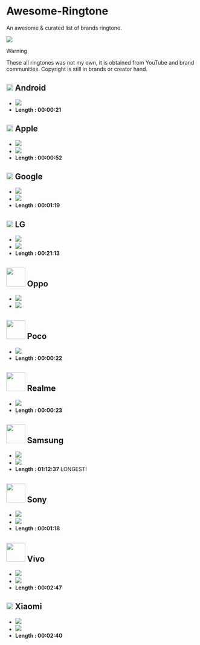# Awesome-Ringtone

An awesome & curated list of brands ringtone.  

[![](https://img.shields.io/badge/%F0%9F%93%82%F0%9F%8E%B6%20Browse%20ringtones-ececec?style=for-the-badge)](https://github.com/LIGMATV/Awesome-Ringtone/tree/main/ringtones)  

> [!WARNING]
> These all ringtones was not my own, it is obtained from YouTube and brand communities. Copyright is still in brands or creator hand.

## <img src="https://upload.wikimedia.org/wikipedia/commons/2/26/Android_Robot_Head_2023.svg" width="18"> Android
* [![](https://img.shields.io/badge/%E2%AC%87%EF%B8%8F%20Download%20mp3-07bbbc?style=for-the-badge)](https://github.com/LIGMATV/Awesome-Ringtone/raw/main/ringtones/Google%20Pixel/2016%20-%20Titanium%20-%20Android%20Material%20Ringtone.mp3)
* **Length : 00:00:21**

## <img src="https://upload.wikimedia.org/wikipedia/commons/f/fa/Apple_logo_black.svg" width="18"> Apple
* [![](https://img.shields.io/badge/%F0%9F%8E%B6%20Browse%20Apple%20Ringtones-ececec?style=for-the-badge)](https://github.com/LIGMATV/Awesome-Ringtone/tree/main/ringtones/Apple)  
* [![](https://img.shields.io/badge/%E2%AC%87%EF%B8%8F%20Download%20zip-07bbbc?style=for-the-badge)](https://download-directory.github.io/?url=https%3A%2F%2Fgithub.com%2FLIGMATV%2FAwesome-Ringtone%2Ftree%2Fmain%2Fringtones%2FApple)
* **Length : 00:00:52**

## <img src="https://upload.wikimedia.org/wikipedia/commons/c/c1/Google_%22G%22_logo.svg" width="18"> Google 
* [![](https://img.shields.io/badge/%F0%9F%8E%B6%20Browse%20Google%20Ringtones-ececec?style=for-the-badge)](https://github.com/LIGMATV/Awesome-Ringtone/tree/main/ringtones/Google%20Pixel)  
* [![](https://img.shields.io/badge/%E2%AC%87%EF%B8%8F%20Download%20zip-07bbbc?style=for-the-badge)](https://download-directory.github.io/?url=https%3A%2F%2Fgithub.com%2FLIGMATV%2FAwesome-Ringtone%2Ftree%2Fmain%2Fringtones%2FGoogle%20Pixel)
* **Length : 00:01:19**

## <img src="https://upload.wikimedia.org/wikipedia/commons/2/20/LG_symbol.svg" width="18"> LG
* [![](https://img.shields.io/badge/%F0%9F%8E%B6%20Browse%20LG%20Ringtones-ececec?style=for-the-badge)](https://github.com/LIGMATV/Awesome-Ringtone/tree/main/ringtones/LG)  
* [![](https://img.shields.io/badge/%E2%AC%87%EF%B8%8F%20Download%20zip-07bbbc?style=for-the-badge)](https://download-directory.github.io/?url=https%3A%2F%2Fgithub.com%2FLIGMATV%2FAwesome-Ringtone%2Ftree%2Fmain%2Fringtones%2FLG)
* **Length : 00:21:13**

## <img src="https://upload.wikimedia.org/wikipedia/commons/e/e8/OPPO_logo.svg" width="50"> Oppo
* [![](https://img.shields.io/badge/%F0%9F%8E%B6%20Browse%20Oppo%20Ringtones-ececec?style=for-the-badge)](https://github.com/LIGMATV/Awesome-Ringtone/tree/main/ringtones/Oppo)  
* [![](https://img.shields.io/badge/%E2%AC%87%EF%B8%8F%20Download%20zip-07bbbc?style=for-the-badge)](https://download-directory.github.io/?url=https%3A%2F%2Fgithub.com%2FLIGMATV%2FAwesome-Ringtone%2Ftree%2Fmain%2Fringtones%2FOppo)

## <img src="https://upload.wikimedia.org/wikipedia/commons/7/78/Poco_Smartphone_Company_logo.svg" width="50"> Poco
* [![](https://img.shields.io/badge/%E2%AC%87%EF%B8%8F%20Download%20mp3-07bbbc?style=for-the-badge)](https://github.com/LIGMATV/Awesome-Ringtone/raw/main/ringtones/Xiaomi/2018%20-%20Poco.mp3)
* **Length : 00:00:22**

## <img src="https://upload.wikimedia.org/wikipedia/commons/a/a2/Realme_logo.svg" width="50"> Realme
* [![](https://img.shields.io/badge/%E2%AC%87%EF%B8%8F%20Download%20mp3-07bbbc?style=for-the-badge)](https://github.com/LIGMATV/Awesome-Ringtone/raw/main/ringtones/Oppo/2018%20-%20It's%20Realme.mp3)
* **Length : 00:00:23**

## <img src="https://upload.wikimedia.org/wikipedia/commons/2/24/Samsung_Logo.svg" width="50"> Samsung
* [![](https://img.shields.io/badge/%F0%9F%8E%B6%20Browse%20Samsung%20Ringtones-ececec?style=for-the-badge)](https://github.com/LIGMATV/Awesome-Ringtone/tree/main/ringtones/Samsung)  
* [![](https://img.shields.io/badge/%E2%AC%87%EF%B8%8F%20Download%20zip-07bbbc?style=for-the-badge)](https://download-directory.github.io/?url=https%3A%2F%2Fgithub.com%2FLIGMATV%2FAwesome-Ringtone%2Ftree%2Fmain%2Fringtones%2FSamsung)
* **Length : 01:12:37** LONGEST!

## <img src="https://upload.wikimedia.org/wikipedia/commons/c/ca/Sony_logo.svg" width="50"> Sony
* [![](https://img.shields.io/badge/%F0%9F%8E%B6%20Browse%20Sony%20Ringtones-ececec?style=for-the-badge)](https://github.com/LIGMATV/Awesome-Ringtone/tree/main/ringtones/Sony)  
* [![](https://img.shields.io/badge/%E2%AC%87%EF%B8%8F%20Download%20zip-07bbbc?style=for-the-badge)](https://download-directory.github.io/?url=https%3A%2F%2Fgithub.com%2FLIGMATV%2FAwesome-Ringtone%2Ftree%2Fmain%2Fringtones%2FSony)
* **Length : 00:01:18**

## <img src="https://upload.wikimedia.org/wikipedia/commons/1/13/Vivo_logo_2019.svg" width="50"> Vivo
* [![](https://img.shields.io/badge/%F0%9F%8E%B6%20Browse%20Vivo%20Ringtones-ececec?style=for-the-badge)](https://github.com/LIGMATV/Awesome-Ringtone/tree/main/ringtones/Vivo)  
* [![](https://img.shields.io/badge/%E2%AC%87%EF%B8%8F%20Download%20zip-07bbbc?style=for-the-badge)](https://download-directory.github.io/?url=https%3A%2F%2Fgithub.com%2FLIGMATV%2FAwesome-Ringtone%2Ftree%2Fmain%2Fringtones%2FVivo)
* **Length : 00:02:47**

## <img src="https://upload.wikimedia.org/wikipedia/commons/a/ae/Xiaomi_logo_%282021-%29.svg" width="18"> Xiaomi
* [![](https://img.shields.io/badge/%F0%9F%8E%B6%20Browse%20Xiaomi%20Ringtones-ececec?style=for-the-badge)](https://github.com/LIGMATV/Awesome-Ringtone/tree/main/ringtones/Xiaomi)  
* [![](https://img.shields.io/badge/%E2%AC%87%EF%B8%8F%20Download%20zip-07bbbc?style=for-the-badge)](https://download-directory.github.io/?url=https%3A%2F%2Fgithub.com%2FLIGMATV%2FAwesome-Ringtone%2Ftree%2Fmain%2Fringtones%2FXiaomi)
* **Length : 00:02:40**
